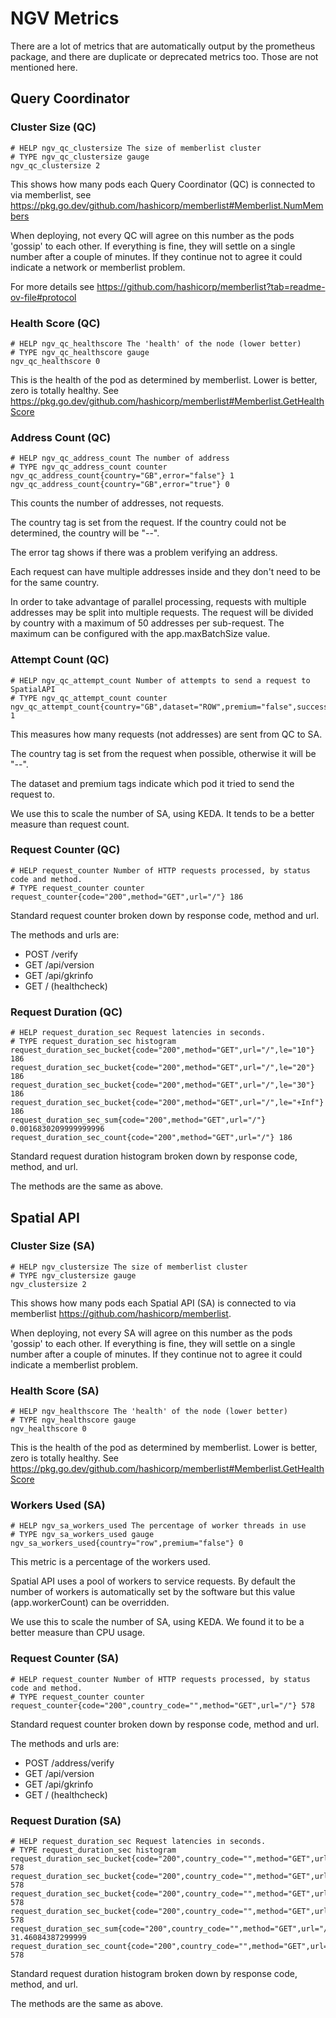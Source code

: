 # NGV Metrics

There are a lot of metrics that are automatically output by the prometheus package, and there are duplicate or deprecated
metrics too.  Those are not mentioned here.

## Query Coordinator

### Cluster Size (QC)

```text
# HELP ngv_qc_clustersize The size of memberlist cluster
# TYPE ngv_qc_clustersize gauge
ngv_qc_clustersize 2
```

This shows how many pods each Query Coordinator (QC) is connected to via memberlist,
see <https://pkg.go.dev/github.com/hashicorp/memberlist#Memberlist.NumMembers>

When deploying, not every QC will agree on this number as the pods 'gossip' to each other.  If everything is fine, they will
settle on a single number after a couple of minutes.  If they continue not to agree it could indicate a network or memberlist problem.

For more details see <https://github.com/hashicorp/memberlist?tab=readme-ov-file#protocol>

### Health Score (QC)

```text
# HELP ngv_qc_healthscore The 'health' of the node (lower better)
# TYPE ngv_qc_healthscore gauge
ngv_qc_healthscore 0
```

This is the health of the pod as determined by memberlist.  Lower is better, zero is totally healthy.
See <https://pkg.go.dev/github.com/hashicorp/memberlist#Memberlist.GetHealthScore>

### Address Count (QC)

```text
# HELP ngv_qc_address_count The number of address
# TYPE ngv_qc_address_count counter
ngv_qc_address_count{country="GB",error="false"} 1
ngv_qc_address_count{country="GB",error="true"} 0
```

This counts the number of addresses, not requests.

The country tag is set from the request. If the country could not be determined, the country will be "--".

The error tag shows if there was a problem verifying an address.

Each request can have multiple addresses inside and they don't need to be for the same country.

In order to take advantage of parallel processing, requests with multiple addresses may be split into multiple requests.
The request will be divided by country with a maximum of 50 addresses per sub-request.  The maximum can be configured with the
app.maxBatchSize value.

### Attempt Count (QC)

```text
# HELP ngv_qc_attempt_count Number of attempts to send a request to SpatialAPI
# TYPE ngv_qc_attempt_count counter
ngv_qc_attempt_count{country="GB",dataset="ROW",premium="false",success="true"} 1
```

This measures how many requests (not addresses) are sent from QC to SA.

The country tag is set from the request when possible, otherwise it will be "--".

The dataset and premium tags indicate which pod it tried to send the request to.

We use this to scale the number of SA, using KEDA.  It tends to be a better measure than request count.

### Request Counter (QC)

```text
# HELP request_counter Number of HTTP requests processed, by status code and method.
# TYPE request_counter counter
request_counter{code="200",method="GET",url="/"} 186
```

Standard request counter broken down by response code, method and url.

The methods and urls are:

- POST /verify
- GET /api/version
- GET /api/gkrinfo
- GET / (healthcheck)

### Request Duration (QC)

```text
# HELP request_duration_sec Request latencies in seconds.
# TYPE request_duration_sec histogram
request_duration_sec_bucket{code="200",method="GET",url="/",le="10"} 186
request_duration_sec_bucket{code="200",method="GET",url="/",le="20"} 186
request_duration_sec_bucket{code="200",method="GET",url="/",le="30"} 186
request_duration_sec_bucket{code="200",method="GET",url="/",le="+Inf"} 186
request_duration_sec_sum{code="200",method="GET",url="/"} 0.0016830209999999996
request_duration_sec_count{code="200",method="GET",url="/"} 186
```

Standard request duration histogram broken down by response code, method, and url.

The methods are the same as above.

## Spatial API

### Cluster Size (SA)

```text
# HELP ngv_clustersize The size of memberlist cluster
# TYPE ngv_clustersize gauge
ngv_clustersize 2
```

This shows how many pods each Spatial API (SA) is connected to via memberlist <https://github.com/hashicorp/memberlist>.

When deploying, not every SA will agree on this number as the pods 'gossip' to each other.  If everything is fine, they will
settle on a single number after a couple of minutes.  If they continue not to agree it could indicate a memberlist problem.

### Health Score (SA)

```text
# HELP ngv_healthscore The 'health' of the node (lower better)
# TYPE ngv_healthscore gauge
ngv_healthscore 0
```

This is the health of the pod as determined by memberlist.  Lower is better, zero is totally healthy.
See <https://pkg.go.dev/github.com/hashicorp/memberlist#Memberlist.GetHealthScore>

### Workers Used (SA)

```text
# HELP ngv_sa_workers_used The percentage of worker threads in use
# TYPE ngv_sa_workers_used gauge
ngv_sa_workers_used{country="row",premium="false"} 0
```

This metric is a percentage of the workers used.

Spatial API uses a pool of workers to service requests.  By default the number of workers is automatically
set by the software but this value (app.workerCount) can be overridden.

We use this to scale the number of SA, using KEDA.  We found it to be a better measure than CPU usage.

### Request Counter (SA)

```text
# HELP request_counter Number of HTTP requests processed, by status code and method.
# TYPE request_counter counter
request_counter{code="200",country_code="",method="GET",url="/"} 578
```

Standard request counter broken down by response code, method and url.

The methods and urls are:

- POST /address/verify
- GET /api/version
- GET /api/gkrinfo
- GET / (healthcheck)

### Request Duration (SA)

```text
# HELP request_duration_sec Request latencies in seconds.
# TYPE request_duration_sec histogram
request_duration_sec_bucket{code="200",country_code="",method="GET",url="/",le="10"} 578
request_duration_sec_bucket{code="200",country_code="",method="GET",url="/",le="20"} 578
request_duration_sec_bucket{code="200",country_code="",method="GET",url="/",le="30"} 578
request_duration_sec_bucket{code="200",country_code="",method="GET",url="/",le="+Inf"} 578
request_duration_sec_sum{code="200",country_code="",method="GET",url="/"} 31.46084387299999
request_duration_sec_count{code="200",country_code="",method="GET",url="/"} 578
```

Standard request duration histogram broken down by response code, method, and url.

The methods are the same as above.
